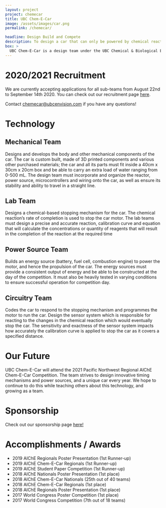 ```yaml
---
layout: project
project: chemecar
title: UBC Chem-E-Car
image: /assets/images/car.png
permalink: /chemecar/

headline: Design Build and Compete
description: To design a car that can only be powered by chemical reactions. The process of creating the car involves building a power system (batteries, fuel cells, supercapacitors etc), selecting a stopping mechanism reaction, designing the circuitry, coding microcontrollers and assembling the mechanical components and car body.
box: >
  UBC Chem-E-Car is a design team under the UBC Chemical & Biological Engineering Department that competes in the annual AIChE (American Institute of Chemical Engineers) Regional and National Chem-E-Car Competitions. The goal of the competition is to build a shoebox sized car that carries a given load of water within a given amount of distance. Chem-E-Car provides the opportunity for UBC engineering students to learn valuable technical and interpersonal skills.
---
```


# 2020/2021 Recruitment

We are currently accepting applications for all sub-teams from August 22nd to September 14th 2020. You can check out our recruitment page [here](http://www.ubcenvision.com/recruitment/#CHEM-E-CAR).

Contact [chemecar@ubcenvision.com](mailto:chemecar@ubcenvision.com) if you have any questions!

# Technology

## Mechanical Team
Designs and develops the body and other mechanical components of the car. The car is
custom built, made of 3D printed components and various other purchased materials; the car
and all its parts must fit inside a 40cm x 30cm x 20cm box and be able to carry an extra load of
water ranging from 0-500 mL. The design team must incorporate and organize the reactor,
power source, microcontrollers and wiring onto the car, as well as ensure its stability and ability
to travel in a straight line.


## Lab Team
Designs a chemical-based stopping mechanism for the car. The chemical reaction’s rate of
completion is used to stop the car motor. The lab teams must design a precise and accurate
reaction, calibration curve and equation that will calculate the concentrations or quantity of
reagents that will result in the completion of the reaction at the required time

## Power Source Team
Builds an energy source (battery, fuel cell, combustion engine) to power the motor, and hence
the propulsion of the car. The energy sources must provide a consistent output of energy and
be able to be constructed at the day of the competition. It must also be heavily tested in varying
conditions to ensure successful operation for competition day.

## Circuitry Team
Codes the car to respond to the stopping mechanism and programmes the motor to run the car.
Design the sensor system which is responsible for reacting to the changes in the chemical
reaction which would eventually stop the car. The sensitivity and exactness of the sensor
system impacts how accurately the calibration curve is applied to stop the car as it covers a
specified distance.

# Our Future
UBC Chem-E-Car will attend the 2021 Pacific Northwest Regional AlChE Chem-E-Car Competition. The team strives to design innovative timing mechanisms and power sources, and a unique car every year. We hope to continue to do this while teaching others about this technology, and growing as a team. 

# Sponsorship

Check out our sponsorship page [here!](/_pages/sponsorship.md)

# Accomplishments / Awards

- 2019 AIChE Regionals Poster Presentation (1st Runner-up)
- 2019 AIChE Chem-E-Car Regionals (1st Runner-up)
- 2019 AIChE Student Paper Competition (1st Runner-up)
- 2018 AIChE Nationals Poster Presentation (1st place)
- 2018 AIChE Chem-E-Car Nationals (25th out of 40 teams)
- 2018 AIChE Chem-E-Car Regionals (1st place)
- 2018 AIChE Regionals Poster Presentation (1st place)
- 2017 World Congress Poster Competition (1st place)
- 2017 World Congress Competition (7th out of 18 teams)
